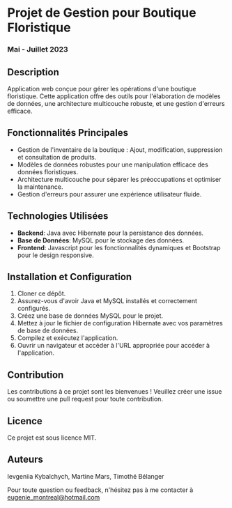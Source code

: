 # Projet de Gestion pour Boutique Floristique
### Mai - Juillet 2023

## Description
Application web conçue pour gérer les opérations d'une boutique floristique. Cette application offre des outils pour l'élaboration de modèles de données, une architecture multicouche robuste, et une gestion d'erreurs efficace.

## Fonctionnalités Principales
- Gestion de l'inventaire de la boutique : Ajout, modification, suppression et consultation de produits.
- Modèles de données robustes pour une manipulation efficace des données floristiques.
- Architecture multicouche pour séparer les préoccupations et optimiser la maintenance.
- Gestion d'erreurs pour assurer une expérience utilisateur fluide.

## Technologies Utilisées
- **Backend**: Java avec Hibernate pour la persistance des données.
- **Base de Données**: MySQL pour le stockage des données.
- **Frontend**: Javascript pour les fonctionnalités dynamiques et Bootstrap pour le design responsive.
  
## Installation et Configuration
1. Cloner ce dépôt.
2. Assurez-vous d'avoir Java et MySQL installés et correctement configurés.
3. Créez une base de données MySQL pour le projet.
4. Mettez à jour le fichier de configuration Hibernate avec vos paramètres de base de données.
5. Compilez et exécutez l'application.
6. Ouvrir un navigateur et accéder à l'URL appropriée pour accéder à l'application.

## Contribution
Les contributions à ce projet sont les bienvenues ! Veuillez créer une issue ou soumettre une pull request pour toute contribution.

## Licence
Ce projet est sous licence MIT. 

## Auteurs
Ievgeniia Kybalchych, Martine Mars, Timothé Bélanger

Pour toute question ou feedback, n'hésitez pas à me contacter à eugenie_montreal@hotmail.com
